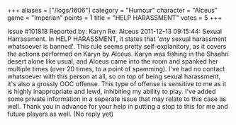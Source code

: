+++
aliases = ["/logs/1606"]
category = "Humour"
character = "Alceus"
game = "Imperian"
points = 1
title = "HELP HARASSMENT"
votes = 5
+++

Issue #101818   Reported by: Karyn    Re: Alceus
2011-12-13 09:15:44: Sexual Harrassment. In HELP HARASSMENT, it states that '_any_ sexual harassment whatsoever is banned'. This rule seems pretty self-explanitory, as it covers the actions performed on Karyn by Alceus. Karyn was fishing in the Shaahri desert alone like usual, and Alceus came into the room and spanked her multiple times (over 20 times, to a point of spamming). I've had no contact whatsoever with this person at all, so on top of being sexual harassment, it's also a grossly OOC offense. This type of offense is sensitive to me as it is highly inappropriate and lewd, inhibiting my ability to play. I've added some private information in a seperate issue that may relate to this case as well. Thank you in advance for your help in putting a stop to this for me and future players as well.
(No reply yet)